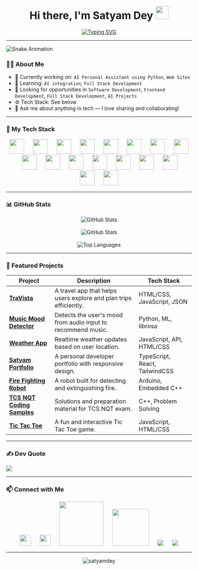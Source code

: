 <h1 align="center">Hi there, I'm Satyam Dey <img src="https://media.giphy.com/media/hvRJCLFzcasrR4ia7z/giphy.gif" width="35" /></h1>

<p align="center">
  <a href="https://github.com/your-username">
    <img src="https://readme-typing-svg.herokuapp.com?font=Fira+Code&weight=500&size=24&pause=1000&center=true&vCenter=true&width=435&lines=Tech+Enthusiast;Web+Developer;Problem+Solver;Frontend+Developer;Open+Source+Contributor" alt="Typing SVG" />
  </a>
</p>

---

![Snake Animation](https://github.com/satyam-dey/satyam-dey/blob/main/snake.gif?raw=true)

### 🧑‍💻 About Me
- 🔭 Currently working on: `AI Personal Assistant using Python`, `Web Sites`
- 🌱 Learning: `AI integration`, `Full Stack Development`
- 💼 Looking for opportunities in `Software Development`, `Frontend Development`, `Full Stack Development`, `AI Projects`
- ⚙️ Tech Stack: See below
- 💬 Ask me about anything in tech — I love sharing and collaborating!

---

### 🚀 My Tech Stack

<p align="center">
  <img src="https://cdn.jsdelivr.net/gh/devicons/devicon/icons/c/c-original.svg" width="40" height="40" />&nbsp;&nbsp;&nbsp;&nbsp;&nbsp;
  <img src="https://cdn.jsdelivr.net/gh/devicons/devicon/icons/cplusplus/cplusplus-original.svg" width="40" height="40" />&nbsp;&nbsp;&nbsp;&nbsp;&nbsp;
  <img src="https://cdn.jsdelivr.net/gh/devicons/devicon/icons/java/java-original.svg" width="40" height="40" />&nbsp;&nbsp;&nbsp;&nbsp;&nbsp;
  <img src="https://cdn.jsdelivr.net/gh/devicons/devicon/icons/python/python-original.svg" width="40" height="40" />&nbsp;&nbsp;&nbsp;&nbsp;&nbsp;
  <img src="https://cdn.jsdelivr.net/gh/devicons/devicon/icons/javascript/javascript-original.svg" width="40" height="40" />&nbsp;&nbsp;&nbsp;&nbsp;&nbsp;
  <img src="https://cdn.jsdelivr.net/gh/devicons/devicon/icons/react/react-original.svg" width="40" height="40" />&nbsp;&nbsp;&nbsp;&nbsp;&nbsp;
  <img src="https://cdn.jsdelivr.net/gh/devicons/devicon/icons/git/git-original.svg" width="40" height="40" />&nbsp;&nbsp;&nbsp;&nbsp;&nbsp;
  <img src="https://cdn.jsdelivr.net/gh/devicons/devicon/icons/github/github-original.svg" width="40" height="40" />&nbsp;&nbsp;&nbsp;&nbsp;&nbsp;
  <img src="https://cdn.jsdelivr.net/gh/devicons/devicon/icons/linux/linux-original.svg" width="40" height="40" />&nbsp;&nbsp;&nbsp;&nbsp;&nbsp;
  <img src="https://cdn.jsdelivr.net/gh/devicons/devicon/icons/mysql/mysql-original.svg" width="40" height="40" />&nbsp;&nbsp;&nbsp;&nbsp;&nbsp;
  <img src="https://cdn.jsdelivr.net/gh/devicons/devicon/icons/html5/html5-original.svg" width="40" height="40" />&nbsp;&nbsp;&nbsp;&nbsp;&nbsp;
  <img src="https://cdn.jsdelivr.net/gh/devicons/devicon/icons/css3/css3-original.svg" width="40" height="40" />&nbsp;&nbsp;&nbsp;&nbsp;&nbsp;
  <img src="https://cdn.jsdelivr.net/gh/devicons/devicon/icons/bootstrap/bootstrap-original.svg" width="40" height="40" />&nbsp;&nbsp;&nbsp;&nbsp;&nbsp;
  <img src="https://cdn.jsdelivr.net/gh/devicons/devicon/icons/tailwindcss/tailwindcss-original.svg" width="40" height="40" />&nbsp;&nbsp;&nbsp;&nbsp;&nbsp;
  <img src="https://cdn.jsdelivr.net/gh/devicons/devicon/icons/mongodb/mongodb-original.svg" width="40" height="40" />&nbsp;&nbsp;&nbsp;&nbsp;&nbsp;
  <img src="https://cdn.jsdelivr.net/gh/devicons/devicon/icons/photoshop/photoshop-original.svg" width="40" height="40" />&nbsp;&nbsp;&nbsp;&nbsp;&nbsp;
  <img src="https://cdn.jsdelivr.net/gh/devicons/devicon/icons/canva/canva-original.svg" width="40" height="40" />
</p>

---

### 📊 GitHub Stats

<p align="center">
  <img src="https://github-readme-stats.vercel.app/api?username=satyam-dey&show_icons=true&theme=tokyonight" alt="GitHub Stats" /><br/><br/>
  <img src="https://nirzak-streak-stats.vercel.app/?user=satyam-dey&theme=dark&hide_border=false" alt="GitHub Stats" /><br/><br/>
  <img src="https://github-readme-stats.vercel.app/api/top-langs/?username=satyam-dey&layout=compact&theme=tokyonight" alt="Top Languages" />
</p>

---

### 🧠 Featured Projects

| Project | Description | Tech Stack |
|--------|-------------|------------|
| [**TraVista**](https://github.com/satyam-dey/TraVista) | A travel app that helps users explore and plan trips efficiently. | HTML/CSS, JavaScript, JSON |
| [**Music Mood Detector**](https://github.com/satyam-dey/Music_Mood_Detector) | Detects the user's mood from audio input to recommend music. | Python, ML, librosa |
| [**Weather App**](https://github.com/satyam-dey/Weather_App) | Realtime weather updates based on user location. | JavaScript, API, HTML/CSS |
| [**Satyam Portfolio**](https://github.com/satyam-dey/Satyam-Portfolio) | A personal developer portfolio with responsive design. | TypeScript, React, TailwindCSS |
| [**Fire Fighting Robot**](https://github.com/satyam-dey/Fire-Fighting-Robot) | A robot built for detecting and extinguishing fire. | Arduino, Embedded C++ |
| [**TCS NQT Coding Samples**](https://github.com/satyam-dey/TCS-NQT-coding-samples) | Solutions and preparation material for TCS NQT exam. | C++, Problem Solving |
| [**Tic Tac Toe**](https://github.com/satyam-dey/tic-tac-toe) | A fun and interactive Tic Tac Toe game. | JavaScript, HTML/CSS |


---

### ✍️ Dev Quote
![](https://quotes-github-readme.vercel.app/api?type=horizontal&theme=radical)


---

### 📫 Connect with Me

<p align="center">
  <a href="https://www.linkedin.com/in/satyam-dey-975571227"><img src="https://cdn.jsdelivr.net/gh/devicons/devicon/icons/linkedin/linkedin-original.svg" width="30" /></a>&nbsp;&nbsp;&nbsp;&nbsp;&nbsp;
  <a href="https://www.facebook.com/profile.php?id=100023405660683"><img src="https://cdn.jsdelivr.net/gh/devicons/devicon/icons/facebook/facebook-original.svg" width="30" /></a>&nbsp;&nbsp;&nbsp;&nbsp;&nbsp;
  <a href="https://www.instagram.com/_shu_kuranaie_/"><img src="https://img.shields.io/badge/Instagram-%23E4405F.svg?logo=Instagram&logoColor=white" width="120" /></a>&nbsp;&nbsp;&nbsp;&nbsp;&nbsp;
  <a href="https://discord.gg/reddevil9250"><img src="https://img.shields.io/badge/Discord-%237289DA.svg?logo=discord&logoColor=white" width="100" /></a>&nbsp;&nbsp;&nbsp;&nbsp;&nbsp;
  <a href="mailto:satyamdey4651@gmail.com"><img src="https://img.shields.io/badge/gmail-D14836?style=for-the-badge&logo=gmail&logoColor=white" /></a>&nbsp;&nbsp;&nbsp;&nbsp;&nbsp;
  <a href="https://v0-portfolio-redesign-teal.vercel.app/"><img src="https://img.shields.io/badge/website-000000?style=for-the-badge&logo=About.me&logoColor=white" /></a>
</p>


---

<p align="center"> <img src="https://komarev.com/ghpvc/?username=satyam-dey&label=Profile%20views&color=0e75b6&style=flat" alt="satyamdey" /> </p>
